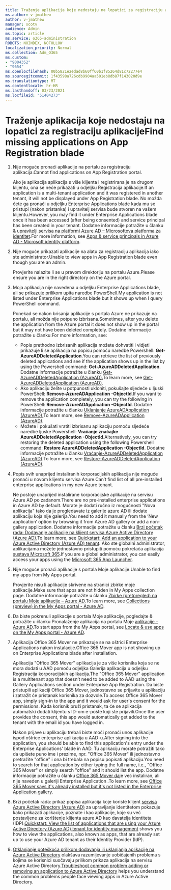 ```yaml
---
title: Traženje aplikacija koje nedostaju na lopatici za registraciju aplikacije
ms.author: v-jmathew
author: v-jmathew
manager: scotv
audience: Admin
ms.topic: article
ms.service: o365-administration
ROBOTS: NOINDEX, NOFOLLOW
localization_priority: Normal
ms.collection: Adm_O365
ms.custom:
- "9004352"
- "9654"
ms.openlocfilehash: 00b5821e2edad8b60ff60b1f85264d81c72277e4
ms.sourcegitcommit: 1f43598a726cdb9904aa501eb8db87f143020d9e
ms.translationtype: MT
ms.contentlocale: hr-HR
ms.lasthandoff: 03/23/2021
ms.locfileid: "51404273"
---
```

# <a name="find-missing-applications-on-app-registration-blade"></a><span data-ttu-id="afa3f-102">Traženje aplikacija koje nedostaju na lopatici za registraciju aplikacije</span><span class="sxs-lookup"><span data-stu-id="afa3f-102">Find missing applications on App Registration blade</span></span>

1. <span data-ttu-id="afa3f-103">Nije moguće pronaći aplikacije na portalu za registraciju aplikacija.</span><span class="sxs-lookup"><span data-stu-id="afa3f-103">Cannot find applications on App Registration portal.</span></span>

    <span data-ttu-id="afa3f-104">Ako je aplikacija aplikacija s više klijenta i registrirana je na drugom klijentu, ona se neće prikazati u odjeljku Registracija aplikacije.</span><span class="sxs-lookup"><span data-stu-id="afa3f-104">If an application is a multi-tenant application and it was registered in another tenant, it will not be displayed under App Registration blade.</span></span> <span data-ttu-id="afa3f-105">No možda ćete ga pronaći u odjeljku Enterprise Applications blade kada mu se pristupi (nakon pristanka) i upravitelj servisa bude stvoren na vašem klijentu.</span><span class="sxs-lookup"><span data-stu-id="afa3f-105">However, you may find it under Enterprise Applications blade once it has been accessed (after being consented) and service principal has been created in your tenant.</span></span> <span data-ttu-id="afa3f-106">Dodatne informacije potražite u članku & [upravitelji servisa na platformi Azure AD – Microsoftova platforma za identitet](https://docs.microsoft.com/azure/active-directory/develop/app-objects-and-service-principals).</span><span class="sxs-lookup"><span data-stu-id="afa3f-106">For more information, see [Apps & service principals in Azure AD - Microsoft identity platform](https://docs.microsoft.com/azure/active-directory/develop/app-objects-and-service-principals).</span></span>
2. <span data-ttu-id="afa3f-107">Nije moguće prikazati aplikacije na alatu za registraciju aplikacija iako ste administrator.</span><span class="sxs-lookup"><span data-stu-id="afa3f-107">Unable to view apps in App Registration blade even though you are an admin.</span></span>

    <span data-ttu-id="afa3f-108">Provjerite nalazite li se u pravom direktoriju na portalu Azure.</span><span class="sxs-lookup"><span data-stu-id="afa3f-108">Please ensure you are in the right directory on the Azure portal.</span></span>
3. <span data-ttu-id="afa3f-109">Moja aplikacija nije navedena u odjeljku Enterprise Applications blade, ali se prikazuje prilikom upita naredbe PowerShell.</span><span class="sxs-lookup"><span data-stu-id="afa3f-109">My application is not listed under Enterprise Applications blade but it shows up when I query PowerShell command.</span></span>

    <span data-ttu-id="afa3f-110">Ponekad se nakon brisanja aplikacije s portala Azure ne prikazuje na portalu, ali možda nije potpuno izbrisana.</span><span class="sxs-lookup"><span data-stu-id="afa3f-110">Sometimes, after you delete the application from the Azure portal it does not show up in the portal but it may not have been deleted completely.</span></span> <span data-ttu-id="afa3f-111">Dodatne informacije potražite u članku:</span><span class="sxs-lookup"><span data-stu-id="afa3f-111">For more information, see:</span></span>
    - <span data-ttu-id="afa3f-112">Popis prethodno izbrisanih aplikacija možete dohvatiti i vidjeti prikazuje li se aplikacija na popisu pomoću naredbe Powershell: **Get-AzureADDeletedApplication**.</span><span class="sxs-lookup"><span data-stu-id="afa3f-112">You can retrieve the list of previously deleted applications and see if the application shows up in the list by using the Powershell command: **Get-AzureADDeletedApplication**.</span></span> <span data-ttu-id="afa3f-113">Dodatne informacije potražite u članku [Get-AzureADDeletedApplication (AzureAD).](https://docs.microsoft.com/powershell/module/azuread/get-azureaddeletedapplication)</span><span class="sxs-lookup"><span data-stu-id="afa3f-113">To learn more, see [Get-AzureADDeletedApplication (AzureAD)](https://docs.microsoft.com/powershell/module/azuread/get-azureaddeletedapplication).</span></span>
    - <span data-ttu-id="afa3f-114">Ako aplikaciju želite u potpunosti ukloniti, pokušajte sljedeće u ljuski PowerShell: **Remove-AzureADApplication -ObjectId**.</span><span class="sxs-lookup"><span data-stu-id="afa3f-114">If you want to remove the application completely, you can try the following in PowerShell: **Remove-AzureADApplication -ObjectId**.</span></span> <span data-ttu-id="afa3f-115">Dodatne informacije potražite u članku [Uklanjanje AzureADApplication (AzureAD).](https://docs.microsoft.com/powershell/module/azuread/remove-azureadapplication)</span><span class="sxs-lookup"><span data-stu-id="afa3f-115">To learn more, see [Remove-AzureADApplication (AzureAD)](https://docs.microsoft.com/powershell/module/azuread/remove-azureadapplication).</span></span>
    - <span data-ttu-id="afa3f-116">Možete i pokušati vratiti izbrisanu aplikaciju pomoću sljedeće naredbe ljuske Powershell: **Vraćanje značajke AzureADDeletedApplication -ObjectId**.</span><span class="sxs-lookup"><span data-stu-id="afa3f-116">Alternatively, you can try restoring the deleted application using the following Powershell command: **Restore AzureADDeletedApplication -ObjectId**.</span></span> <span data-ttu-id="afa3f-117">Dodatne informacije potražite u članku [Vraćanje-AzureADDeletedApplication (AzureAD)](https://docs.microsoft.com/powershell/module/azuread/restore-azureaddeletedapplication).</span><span class="sxs-lookup"><span data-stu-id="afa3f-117">To learn more, see [Restore-AzureADDeletedApplication (AzureAD)](https://docs.microsoft.com/powershell/module/azuread/restore-azureaddeletedapplication).</span></span>
4. <span data-ttu-id="afa3f-118">Popis svih unaprijed instaliranih korporacijskih aplikacija nije moguće pronaći u novom klijentu servisa Azure.</span><span class="sxs-lookup"><span data-stu-id="afa3f-118">Can’t find list of all pre-installed enterprise applications in my new Azure tenant.</span></span>

    <span data-ttu-id="afa3f-119">Ne postoje unaprijed instalirane korporacijske aplikacije na servisu Azure AD po zadanom.</span><span class="sxs-lookup"><span data-stu-id="afa3f-119">There are no pre-installed enterprise applications in Azure AD by default.</span></span> <span data-ttu-id="afa3f-120">Morate je dodati ručno iz mogućnosti "Nova aplikacija" tako da je pregledavate iz galerije azure AD ili dodate aplikaciju koja nije galerija.</span><span class="sxs-lookup"><span data-stu-id="afa3f-120">You need to add it manually from the ‘New application’ option by browsing it from Azure AD gallery or add a non-gallery application.</span></span> <span data-ttu-id="afa3f-121">Dodatne informacije potražite u članku [Brzi početak rada: Dodavanje aplikacije na klijent servisa Azure Active Directory (Azure AD).](https://docs.microsoft.com/azure/active-directory/manage-apps/add-application-portal)</span><span class="sxs-lookup"><span data-stu-id="afa3f-121">To learn more, see [Quickstart: Add an application to your Azure Active Directory (Azure AD) tenant](https://docs.microsoft.com/azure/active-directory/manage-apps/add-application-portal).</span></span>
    <span data-ttu-id="afa3f-122">Ako ste globalni administrator, aplikacijama možete jednostavno pristupiti pomoću pokretača aplikacija [sustava Microsoft 365](https://docs.microsoft.com/microsoft-365/admin/manage/customize-the-app-launcher).</span><span class="sxs-lookup"><span data-stu-id="afa3f-122">If you are a global administrator, you can easily access your apps using the [Microsoft 365 App Launcher](https://docs.microsoft.com/microsoft-365/admin/manage/customize-the-app-launcher).</span></span>
5. <span data-ttu-id="afa3f-123">Nije moguće pronaći aplikacije s portala Moje aplikacije.</span><span class="sxs-lookup"><span data-stu-id="afa3f-123">Unable to find my apps from My Apps portal.</span></span>

    <span data-ttu-id="afa3f-124">Provjerite nisu li aplikacije skrivene na stranici zbirke moje aplikacije.</span><span class="sxs-lookup"><span data-stu-id="afa3f-124">Make sure that apps are not hidden in My Apps collection page.</span></span> <span data-ttu-id="afa3f-125">Dodatne informacije potražite u članku [Zbirke (pretpregled) na portalu Moje aplikacije – Azure AD](https://docs.microsoft.com/azure/active-directory/user-help/my-apps-portal-user-collections).</span><span class="sxs-lookup"><span data-stu-id="afa3f-125">To learn more, see [Collections (preview) in the My Apps portal - Azure AD](https://docs.microsoft.com/azure/active-directory/user-help/my-apps-portal-user-collections).</span></span>
6. <span data-ttu-id="afa3f-126">Da biste pokrenuli aplikacije s portala Moje aplikacije, pogledajte & potražite u članku Pronalaženje aplikacija na portalu Moje [aplikacije – Azure AD](https://docs.microsoft.com/azure/active-directory/user-help/my-apps-portal-end-user-access).</span><span class="sxs-lookup"><span data-stu-id="afa3f-126">To start apps from the My Apps portal, see [Locate & use apps on the My Apps portal - Azure AD](https://docs.microsoft.com/azure/active-directory/user-help/my-apps-portal-end-user-access).</span></span>
7. <span data-ttu-id="afa3f-127">Aplikacija Office 365 Mover ne prikazuje se na oštrici Enterprise Applications nakon instalacije.</span><span class="sxs-lookup"><span data-stu-id="afa3f-127">Office 365 Mover app is not showing up on Enterprise Applications blade after installation.</span></span>

    <span data-ttu-id="afa3f-128">Aplikacija "Office 365 Mover" aplikacija je za više korisnika koja se ne mora dodati u AAD pomoću odjeljka Galerija aplikacija u odjeljku Registracija korporacijskih aplikacija.</span><span class="sxs-lookup"><span data-stu-id="afa3f-128">The "Office 365 Mover" application is a multitenant app that doesn’t need to be added to AAD using the Gallery Applications section under Enterprise App Registration.</span></span> <span data-ttu-id="afa3f-129">Da biste pristupili aplikaciji Office 365 Mover, jednostavno se prijavite u aplikaciju i zatražit će pristanak korisnika za dozvole.</span><span class="sxs-lookup"><span data-stu-id="afa3f-129">To access Office 365 Mover app, simply sign-in to the app and it would ask for user's consent for the permissions.</span></span> <span data-ttu-id="afa3f-130">Kada korisnik pruži pristanak, ta će se aplikacija automatski dodati klijentu s ID-om e-pošte koji ste prijavili.</span><span class="sxs-lookup"><span data-stu-id="afa3f-130">Once the user provides the consent, this app would automatically get added to the tenant with the email id you have logged in.</span></span>

    <span data-ttu-id="afa3f-131">Nakon prijave u aplikaciju trebali biste moći pronaći unos aplikacije ispod oštrice enterprise aplikacija u AAD-u.</span><span class="sxs-lookup"><span data-stu-id="afa3f-131">After signing into the application, you should be able to find this application's entry under the Enterprise Applications' blade in AAD.</span></span> <span data-ttu-id="afa3f-132">Tu aplikaciju morate potražiti tako da upišete puno ime i prezime, npr. "Office 365 Mover" ili jednostavno pretražite "office" i ona bi trebala na popisu popisati aplikaciju.</span><span class="sxs-lookup"><span data-stu-id="afa3f-132">You need to search for that application by either typing the full name, i.e., "Office 365 Mover" or simply search "office" and it should list the app.</span></span> <span data-ttu-id="afa3f-133">Dodatne informacije potražite u članku [Office 365 Mover da](https://docs.microsoft.com/answers/questions/30186/office-365-mover-says-its-already-installed-but-it.html)je već instaliran, ali nije naveden u galeriji Enterprise Application .</span><span class="sxs-lookup"><span data-stu-id="afa3f-133">To learn more, see [Office 365 Mover says it's already installed but it's not listed in the Enterprise Application gallery](https://docs.microsoft.com/answers/questions/30186/office-365-mover-says-its-already-installed-but-it.html).</span></span>
8. <span data-ttu-id="afa3f-134">Brzi početak rada: prikaz popisa aplikacija koje koriste klijent [servisa Azure Active Directory (Azure AD)](https://docs.microsoft.com/azure/active-directory/manage-apps/view-applications-portal) za upravljanje identitetom pokazuje kako prikazati aplikacije, poznate i kao aplikacije, koje su već postavljene za korištenje klijenta azure AD kao davatelja identiteta (IDP).</span><span class="sxs-lookup"><span data-stu-id="afa3f-134">[Quickstart: View the list of applications that are using your Azure Active Directory (Azure AD) tenant for identity management](https://docs.microsoft.com/azure/active-directory/manage-apps/view-applications-portal) shows you how to view the applications, also known as apps, that are already set up to use your Azure AD tenant as their Identity Provider (IdP).</span></span>
9. <span data-ttu-id="afa3f-135">[Otklanjanje poteškoća prilikom dodavanja ili uklanjanja aplikacije na Azure Active Directory](https://docs.microsoft.com/azure/active-directory/manage-apps/troubleshoot-adding-apps) olakšava razumijevanje uobičajenih problema s kojima se korisnici suočavaju prilikom prikaza aplikacija na servisu Azure Active Directory.</span><span class="sxs-lookup"><span data-stu-id="afa3f-135">[Troubleshoot common problem adding or removing an application to Azure Active Directory](https://docs.microsoft.com/azure/active-directory/manage-apps/troubleshoot-adding-apps) helps you understand the common problems people face viewing apps in Azure Active Directory.</span></span>
